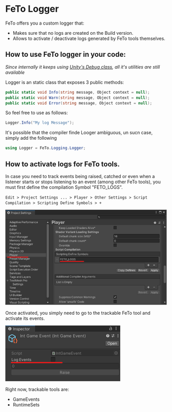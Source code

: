 # FeTo Logger

FeTo offers you a custom logger that:

* Makes sure that no logs are created on the Build version.
* Allows to activate / deactivate logs generated by FeTo tools themselves.

## How to use FeTo logger in your code:
_Since internally it keeps using [Unity's Debug class](https://docs.unity3d.com/ScriptReference/Debug.Log.html), all it's utilities are still available_

Logger is an static class that exposes 3 public methods:
```c#
public static void Info(string message, Object context = null);
public static void Warn(string message, Object context = null);
public static void Error(string message, Object context = null);
```

So feel free to use as follows:
```c#
Logger.Info("My log Message");
```

It's possible that the compiler finde Looger ambiguous, un sucn case, simply add the following
```c#
using Logger = FeTo.Logging.Logger;
```

## How to activate logs for FeTo tools.

In case you need to track events being raised, catched or even when a listener starts or stops listening to an event (among other FeTo tools), you must first define the compilation Symbol "FETO_LOGS".

`Edit > Project Settings ... > Player > Other Settings > Script Compilation > Scripting Define Symbols > +`  

![Define Symbol Image](/Assets/FeTo/Logging/Media/DefineSymbols.png)

Once activated, you simply need to go to the trackable FeTo tool and activate its events.

![Activate Logs Image](/Assets/FeTo/Logging/Media/LogEvents.png)

Right now, trackable tools are:
* GameEvents
* RuntimeSets